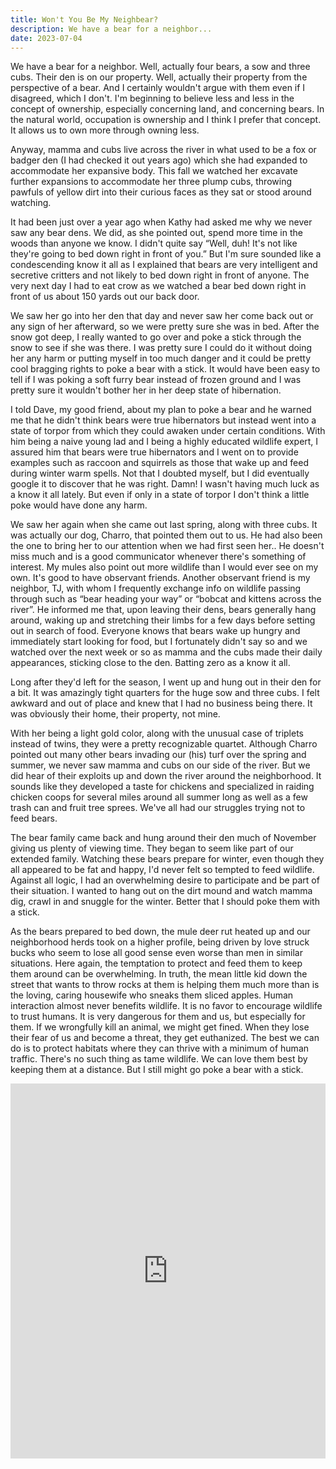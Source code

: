 ```yaml
---
title: Won't You Be My Neighbear?
description: We have a bear for a neighbor...
date: 2023-07-04
---
```

We have a bear for a neighbor. Well, actually four bears, a sow and three cubs. Their den is on our property. Well, actually their property from the perspective of a bear. And I certainly wouldn't argue with them even if I disagreed, which I don't. I'm beginning to believe less and less in the concept of ownership, especially concerning land, and concerning bears. In the natural world, occupation is ownership and I think I prefer that concept. It allows us to own more through owning less.

Anyway, mamma and cubs live across the river in what used to be a fox or badger den (I had checked it out years ago) which she had expanded to accommodate her expansive body. This fall we watched her excavate further expansions to accommodate her three plump cubs, throwing pawfuls of yellow dirt into their curious faces as they sat or stood around watching.

It had been just over a year ago when Kathy had asked me why we never saw any bear dens. We did, as she pointed out, spend more time in the woods than anyone we know. I didn't quite say “Well, duh! It's not like they're going to bed down right in front of you.” But I'm sure sounded like a condescending know it all as I explained that bears are very intelligent and secretive critters and not likely to bed down right in front of anyone. The very next day I had to eat crow as we watched a bear bed down right in front of us about 150 yards out our back door.

We saw her go into her den that day and never saw her come back out or any sign of her afterward, so we were pretty sure she was in bed. After the snow got deep, I really wanted to go over and poke a stick through the snow to see if she was there. I was pretty sure I could do it without doing her any harm or putting myself in too much danger and it could be pretty cool bragging rights to poke a bear with a stick. It would have been easy to tell if I was poking a soft furry bear instead of frozen ground and I was pretty sure it wouldn't bother her in her deep state of hibernation.

I told Dave, my good friend, about my plan to poke a bear and he warned me that he didn't think bears were true hibernators but instead went into a state of torpor from which they could awaken under certain conditions. With him being a naive young lad and I being a highly educated wildlife expert, I assured him that bears were true hibernators and I went on to provide examples such as raccoon and squirrels as those that wake up and feed during winter warm spells. Not that I doubted myself, but I did eventually google it to discover that he was right. Damn! I wasn't having much luck as a know it all lately. But even if only in a state of torpor I don't think a little poke would have done any harm.

We saw her again when she came out last spring, along with three cubs. It was actually our dog, Charro, that pointed them out to us. He had also been the one to bring her to our attention when we had first seen her.. He doesn't miss much and is a good communicator whenever there's something of interest. My mules also point out more wildlife than I would ever see on my own. It's good to have observant friends. Another observant friend is my neighbor, TJ, with whom I frequently exchange info on wildlife passing through such as “bear heading your way” or “bobcat and kittens across the river”. He informed me that, upon leaving their dens, bears generally hang around, waking up and stretching their limbs for a few days before setting out in search of food. Everyone knows that bears wake up hungry and immediately start looking for food, but I fortunately didn't say so and we watched over the next week or so as mamma and the cubs made their daily appearances, sticking close to the den. Batting zero as a know it all. 

Long after they'd left for the season, I went up and hung out in their den for a bit. It was amazingly tight quarters for the huge sow and three cubs. I felt awkward and out of place and knew that I had no business being there. It was obviously their home, their property, not mine.

With her being a light gold color, along with the unusual case of triplets instead of twins, they were a pretty recognizable quartet. Although Charro pointed out many other bears invading our (his) turf over the spring and summer, we never saw mamma and cubs on our side of the river. But we did hear of their exploits up and down the river around the neighborhood. It sounds like they developed a taste for chickens and specialized in raiding chicken coops for several miles around all summer long as well as a few trash can and fruit tree sprees. We've all had our struggles trying not to feed bears.

The bear family came back and hung around their den much of November giving us plenty of viewing time. They began to seem like part of our extended family. Watching these bears prepare for winter, even though they all appeared to be fat and happy, I'd never felt so tempted to feed wildlife. Against all logic, I had an overwhelming desire to participate and be part of their situation. I wanted to hang out on the dirt mound and watch mamma dig, crawl in and snuggle for the winter. Better that I should poke them with a stick.

As the bears prepared to bed down, the mule deer rut heated up and our neighborhood herds took on a higher profile, being driven by love struck bucks who seem to lose all good sense even worse than men in similar situations. Here again, the temptation to protect and feed them to keep them around can be overwhelming. In truth, the mean little kid down the street that wants to throw rocks at them is helping them much more than is the loving, caring housewife who sneaks them sliced apples. Human interaction almost never benefits wildlife. It is no favor to encourage wildlife to trust humans. It is very dangerous for them and us, but especially for them. If we wrongfully kill an animal, we might get fined. When they lose their fear of us and become a threat, they get euthanized. The best we can do is to protect habitats where they can thrive with a minimum of human traffic. There's no such thing as tame wildlife. We can love them best by keeping them at a distance. But I still might go poke a bear with a stick.

<iframe width="100%" height="600" src="https://www.youtube.com/embed/9f-OFlI_bWE" title="YouTube video player" frameborder="0" allow="accelerometer; autoplay; clipboard-write; encrypted-media; gyroscope; picture-in-picture; web-share" allowfullscreen></iframe>